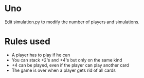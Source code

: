 # Uno
Edit simulation.py to modify the number of players and simulations.

# Rules used
  * A player has to play if he can
  * You can stack +2's and +4's but only on the same kind
  * +4 can be played, even if the player can play another card
  * The game is over when a player gets rid of all cards
